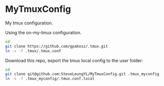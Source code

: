 # MyTmuxConfig

My tmux configuration.

Using the on-my-tmux configuration. 

```bash
cd
git clone https://github.com/gpakosz/.tmux.git
ln -s -f .tmux/.tmux.conf
```

Download this repo, export the tmux local config to the user folder: 

```bash
cd
git clone git@github.com:SteveLeungYL/MyTmuxConfig.git .tmux_myconfig
ln -s -f .tmux_myconfig/.tmux.conf.local
```

